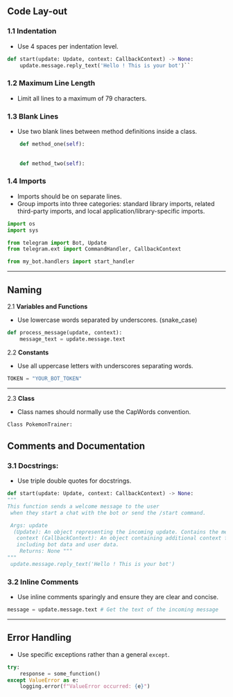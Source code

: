 
## Code Lay-out

### 1.1 Indentation

* Use 4 spaces per indentation level.
```python
def start(update: Update, context: CallbackContext) -> None:  
    update.message.reply_text('Hello ! This is your bot')``
```
### 1.2 Maximum Line Length

* Limit all lines to a maximum of 79 characters.
### 1.3 Blank Lines
* Use two blank lines between method definitions inside a class. 

```python
	def method_one(self): 
	
	
	def method_two(self): 
```
	
### 1.4 **Imports**

-   Imports should be on separate lines.
-   Group imports into three categories: standard library imports, related third-party imports, and local application/library-specific imports.
```python
import os
import sys

from telegram import Bot, Update
from telegram.ext import CommandHandler, CallbackContext

from my_bot.handlers import start_handler

```
---

## Naming

2.1 **Variables and Functions**
* Use lowercase words separated by underscores. (snake_case)
```python
def process_message(update, context): 
	message_text = update.message.text

```

2.2 **Constants**
* Use all uppercase letters with underscores separating words.
	
```python
TOKEN = "YOUR_BOT_TOKEN"
```
---

2.3 **Class**
* Class names should normally use the CapWords convention.
```python
Class PokemonTrainer:
```

## Comments and Documentation

### 3.1 Docstrings:
*  Use triple double quotes for docstrings.
```python
def start(update: Update, context: CallbackContext) -> None:
"""
This function sends a welcome message to the user
 when they start a chat with the bot or send the /start command.

 Args: update
  (Update): An object representing the incoming update. Contains the message details.
   context (CallbackContext): An object containing additional context for the callback, 
   including bot data and user data.
    Returns: None """
"""
 update.message.reply_text('Hello ! This is your bot')
```


### 3.2 **Inline Comments**

* Use inline comments sparingly and ensure they are clear and concise.
```python
message = update.message.text # Get the text of the incoming message
```
---
## Error Handling
* Use specific exceptions rather than a general `except`.
```python
try:
    response = some_function()
except ValueError as e:
    logging.error(f"ValueError occurred: {e}")

```

